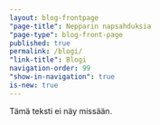 ```yaml
---
layout: blog-frontpage
"page-title": Nepparin napsahduksia
"page-type": blog-front-page
published: true
permalink: /blogi/
"link-title": Blogi
navigation-order: 99
"show-in-navigation": true
is-new: true
---
```


Tämä teksti ei näy missään.